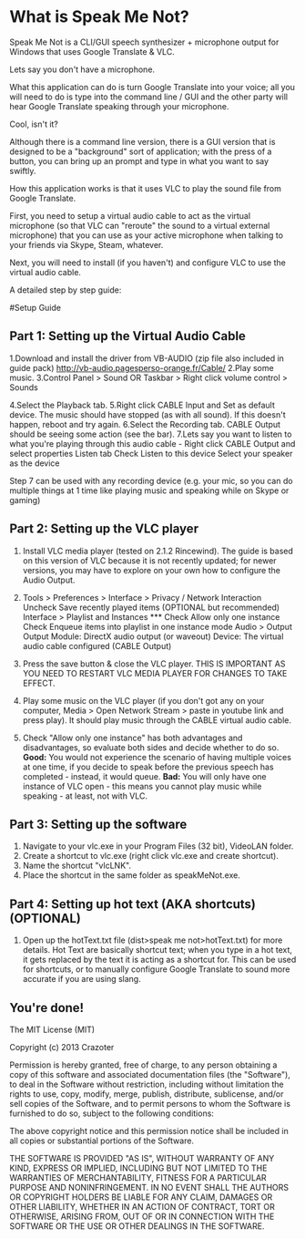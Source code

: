 # What is Speak Me Not?

Speak Me Not is a CLI/GUI speech synthesizer + microphone output for Windows that uses Google Translate &amp; VLC.

Lets say you don't have a microphone.

What this application can do is turn Google Translate into your voice; all you will need to do is type into the command line / GUI and the other party will hear Google Translate speaking through your microphone.

Cool, isn't it?

Although there is a command line version, there is a GUI version that is designed to be a "background" sort of application; with the press of a button, you can bring up an prompt and type in what you want to say swiftly.

How this application works is that it uses VLC to play the sound file from Google Translate. 

First, you need to setup a virtual audio cable to act as the virtual microphone (so that VLC can "reroute" the sound to a virtual external microphone) that you can use as your active microphone when talking to your friends via Skype, Steam, whatever.

Next, you will need to install (if you haven't) and configure VLC to use the virtual audio cable.

A detailed step by step guide:

#Setup Guide

Part 1: Setting up the Virtual Audio Cable
---------------------------------
1.Download and install the driver from VB-AUDIO (zip file also included in guide pack)
	http://vb-audio.pagesperso-orange.fr/Cable/
2.Play some music.
3.Control Panel > Sound 
	OR
  Taskbar > Right click volume control > Sounds

4.Select the Playback tab.
5.Right click CABLE Input and Set as default device. The music should have stopped (as with all sound). If this doesn't happen, reboot and try again.
6.Select the Recording tab. CABLE Output should be seeing some action (see the bar).
7.Lets say you want to listen to what you're playing through this audio cable - 
	Right click CABLE Output and select properties
	Listen tab
	Check Listen to this device
	Select your speaker as the device

Step 7 can be used with any recording device (e.g. your mic, so you can do multiple things at 1 time like playing music and speaking while on Skype or gaming)

Part 2: Setting up the VLC player
---------------------------------
1. Install VLC media player (tested on 2.1.2 Rincewind). The guide is based on this version of VLC because it is not recently updated; for newer versions, you may have to explore on your own how to configure the Audio Output.
2. Tools > Preferences >
	 Interface > Privacy / Network Interaction
	 	Uncheck Save recently played items (OPTIONAL but recommended)
	 Interface > Playlist and Instances ***
	 	Check Allow only one instance
	 	Check Enqueue items into playlist in one instance mode
	 Audio > Output 
		Output Module: DirectX audio output (or waveout)
		Device: The virtual audio cable configured (CABLE Output)

3. Press the save button & close the VLC player. THIS IS IMPORTANT AS YOU NEED TO RESTART VLC MEDIA PLAYER FOR CHANGES TO TAKE EFFECT.
4. Play some music on the VLC player (if you don't got any on your computer, Media > Open Network Stream > paste in youtube link and press play). It should play music through the CABLE virtual audio cable.

5. Check "Allow only one instance" has both advantages and disadvantages, so evaluate both sides and decide whether to do so.
	**Good:**
		You would not experience the scenario of having multiple voices at one time, if you decide to speak before the previous speech has completed - instead, it would queue.
	**Bad:**
		You will only have one instance of VLC open - this means you cannot play music while speaking - at least, not with VLC.

Part 3: Setting up the software
--------------------------------
1. Navigate to your vlc.exe in your Program Files (32 bit), VideoLAN folder.
2. Create a shortcut to vlc.exe (right click vlc.exe and create shortcut).
3. Name the shortcut "vlcLNK".
4. Place the shortcut in the same folder as speakMeNot.exe.

Part 4: Setting up hot text (AKA shortcuts) (OPTIONAL)
--------------------------------
1. Open up the hotText.txt file (dist>speak me not>hotText.txt) for more details.
Hot Text are basically shortcut text; when you type in a hot text, it gets replaced by the text it is acting as a shortcut for. This can be used for shortcuts, or to manually configure Google Translate to sound more accurate if you are using slang.

You're done! 
--------------------------------


The MIT License (MIT)

Copyright (c) 2013 Crazoter

Permission is hereby granted, free of charge, to any person obtaining a copy
of this software and associated documentation files (the "Software"), to deal
in the Software without restriction, including without limitation the rights
to use, copy, modify, merge, publish, distribute, sublicense, and/or sell
copies of the Software, and to permit persons to whom the Software is
furnished to do so, subject to the following conditions:

The above copyright notice and this permission notice shall be included in
all copies or substantial portions of the Software.

THE SOFTWARE IS PROVIDED "AS IS", WITHOUT WARRANTY OF ANY KIND, EXPRESS OR
IMPLIED, INCLUDING BUT NOT LIMITED TO THE WARRANTIES OF MERCHANTABILITY,
FITNESS FOR A PARTICULAR PURPOSE AND NONINFRINGEMENT. IN NO EVENT SHALL THE
AUTHORS OR COPYRIGHT HOLDERS BE LIABLE FOR ANY CLAIM, DAMAGES OR OTHER
LIABILITY, WHETHER IN AN ACTION OF CONTRACT, TORT OR OTHERWISE, ARISING FROM,
OUT OF OR IN CONNECTION WITH THE SOFTWARE OR THE USE OR OTHER DEALINGS IN
THE SOFTWARE.


